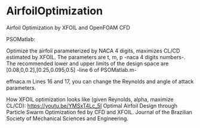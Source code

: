 # AirfoilOptimization
Airfoil Optimization by XFOIL and OpenFOAM CFD

PSOMatlab:

Optimize the airfoil parameterized by NACA 4 digits, maximizes CL/CD estimated by XFOIL. The parameters are t, m, p -naca 4 digits numbers-. The recommended lower and upper limits of the design space are [0.08,0,0.2],[0.25,0.095,0.5] -line 6 of PSOMatlab.m-

effnaca.m Lines 16 and 17, you can change the Reynolds and angle of attack parameters.

How XFOIL optimization looks like (given Reynolds, alpha, maximize CL/CD):
https://youtu.be/YMSxT4Lc_5I
Optimal Airfoil Design through Particle Swarm Optimization fed by CFD and XFOIL. Journal of the Brazilian Society of Mechanical Sciences and Engineering.
